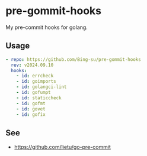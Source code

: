 # pre-gommit-hooks

My pre-commit hooks for golang.

## Usage

```yaml
- repo: https://github.com/Bing-su/pre-gommit-hooks
  rev: v2024.09.10
  hooks:
    - id: errcheck
    - id: goimports
    - id: golangci-lint
    - id: gofumpt
    - id: staticcheck
    - id: gofmt
    - id: govet
    - id: gofix
```

## See

- https://github.com/lietu/go-pre-commit